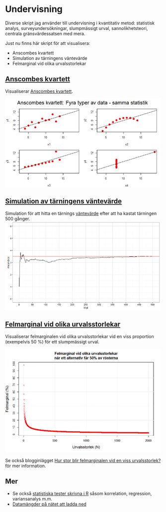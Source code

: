 # Undervisning

Diverse skript jag använder till undervisning i kvantitativ metod: statistisk analys, surveyundersökningar, slumpmässigt urval, sannolikhetsteori, centrala gränsvärdessatsen med mera.

Just nu finns här skript för att visualisera:

* Anscombes kvartett
* Simulation av tärningens väntevärde
* Felmarginal vid olika urvalsstorlekar

## <a href="https://github.com/peterdalle/undervisning/blob/master/anscombe-quartet.r">Anscombes kvartett</a>
Visualiserar <a href="https://no.wikipedia.org/wiki/Anscombes_kvartett">Anscombes kvartett</a>.

<img src="https://github.com/peterdalle/undervisning/blob/master/anscombe.png" alt="Anscombes kvartett" width="500">

## <a href="https://github.com/peterdalle/undervisning/blob/master/dice-expected-value.r">Simulation av tärningens väntevärde</a>
Simulation för att hitta en tärnings <a href="https://sv.wikipedia.org/wiki/V%C3%A4ntev%C3%A4rde">väntevärde</a> efter att ha kastat tärningen 500 gånger.
<img src="https://github.com/peterdalle/undervisning/blob/master/vantevarde.png" alt="Felmarginal" width="500">

## <a href="https://github.com/peterdalle/undervisning/blob/master/felmarginal.r">Felmarginal vid olika urvalsstorlekar</a>
Visualiserar felmarginalen vid olika urvalsstorlekar vid en viss proportion (exempelvis 50 %) för ett slumpmässigt urval.

<img src="https://github.com/peterdalle/undervisning/blob/master/felmarginal.png" alt="Felmarginal" width="500">

Se också blogginlägget <a href="http://www.backendmedia.se/2015/02/10/felmarginal/">Hur stor blir felmarginalen vid en viss urvalsstorlek?</a> för mer information.

## Mer

- Se också <a href="https://github.com/peterdalle/reg">statistiska tester skrivna i R</a> såsom korrelation, regression, variansanalys m.m.
- <a href="https://github.com/peterdalle/undervisning/blob/master/datasets.md">Datamängder på nätet att ladda ned</a>
